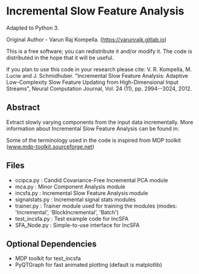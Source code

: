 Incremental Slow Feature Analysis 
==================================

Adapted to Python 3.

Original Author - Varun Raj Kompella. (https://varunrajk.gitlab.io)

This is a free software; you can redistribute it and/or modify it. 
The code is distributed in the hope that it will be useful.  

If you plan to use this code in your research
please cite: V. R. Kompella, M. Luciw and J. Schmidhuber. "Incremental 
Slow Feature Analysis: Adaptive Low-Complexity Slow Feature Updating from 
High-Dimensional Input Streams", Neural Computation Journal, 
Vol. 24 (11), pp. 2994--3024, 2012.  

Abstract 
--------

Extract slowly varying components from the input data incrementally.
More information about Incremental Slow Feature Analysis can be found in:

Some of the terminology used in the code is inspired from MDP toolkit
(www.mdp-toolkit.sourceforge.net)

Files
-----

- ccipca.py 	    : Candid Covariance-Free Incremental PCA module
- mca.py 		      : Minor Component Analysis module
- incsfa.py 	    : Incremental Slow Feature Analysis module
- signalstats.py 	: Incremental signal stats modules 
- trainer.py	    : Trainer module used for training the modules (modes: 'Incremental', 'BlockIncremental', 'Batch')
- test_incsfa.py	: Test example code for IncSFA
- SFA_Node.py     : Simple-to-use interface for IncSFA

Optional Dependencies
---------------------

- MDP toolkit for test_incsfa
- PyQTGraph for fast animated plotting (default is matplotlib)




